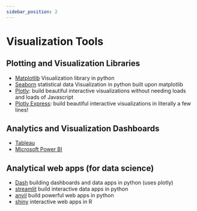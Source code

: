```yaml
---
sidebar_position: 2
---
```


# Visualization Tools

## Plotting and Visualization Libraries

- [Matplotlib](https://matplotlib.org/) Visualization library in python
- [Seaborn](https://seaborn.pydata.org/) statistical data Visualization in python built upon matplotlib
- [Plotly](https://plotly.com/graphing-libraries/): build beautiful interactive visualizations without needing loads and loads of Javascript
- [Plotly Express](https://plotly.com/python/plotly-express/): build beautiful interactive visualizations in literally a few lines!

## Analytics and Visualization Dashboards

- [Tableau](https://www.tableau.com/)
- [Microsoft Power BI](https://powerbi.microsoft.com/en-au/)

## Analytical web apps (for data science)

- [Dash](https://dash-gallery.plotly.host/Portal/) building dashboards and data apps in python (uses plotly)
- [streamlit](https://streamlit.io/) build interactive data apps in python
- [anvil](https://anvil.works/learn/tutorials) build powerful web apps in python
- [shiny](https://shiny.rstudio.com/) interactive web apps in R
